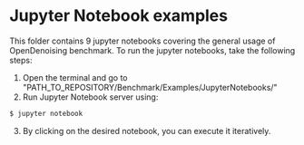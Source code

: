 # Jupyter Notebook examples

This folder contains 9 jupyter notebooks covering the general usage of
OpenDenoising benchmark. To run the jupyter notebooks, take the following
steps:

1. Open the terminal and go to "PATH_TO_REPOSITORY/Benchmark/Examples/JupyterNotebooks/"
2. Run Jupyter Notebook server using:

```sh
$ jupyter notebook
```

3. By clicking on the desired notebook, you can execute it iteratively.

 